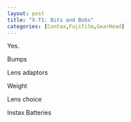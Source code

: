 ```yaml
---
layout: post
title: "X-T1: Bits and Bobs"
categories: [Contax,Fujifilm,GearHead]
---
```

Yes.

Bumps

Lens adaptors

Weight

Lens choice

Instax
Batteries


<!--more-->

